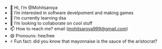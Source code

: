 - 👋 Hi, I’m @Mohitsaroya
- 👀 I’m interested in software develpoment and making games
- 🌱 I’m currently learning dsa
- 💞️ I’m looking to collaborate on cool stuff
- 📫 How to reach me? email (mohitsaroya999@gmail.com)
- 😄 Pronouns: hee/hee
- ⚡ Fun fact: did you know that mayonnaise is the sauce of the aristocrat?
